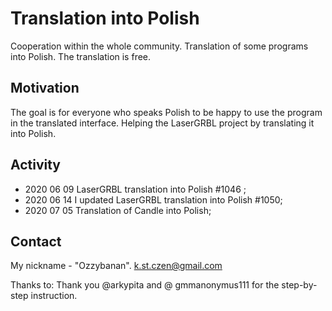 # Translation into Polish
Cooperation within the whole community.
Translation of some programs into Polish.
The translation is free.

## Motivation
The goal is for everyone who speaks Polish to be happy to use the program in the translated interface.
Helping the LaserGRBL project by translating it into Polish.

## Activity
- 2020 06 09 LaserGRBL translation into Polish #1046 ;
- 2020 06 14 I updated LaserGRBL translation into Polish #1050;
- 2020 07 05 Translation of Candle into Polish;

## Contact
My nickname - "Ozzybanan".
k.st.czen@gmail.com

Thanks to:
Thank you @arkypita and @ gmmanonymus111 for the step-by-step instruction.
